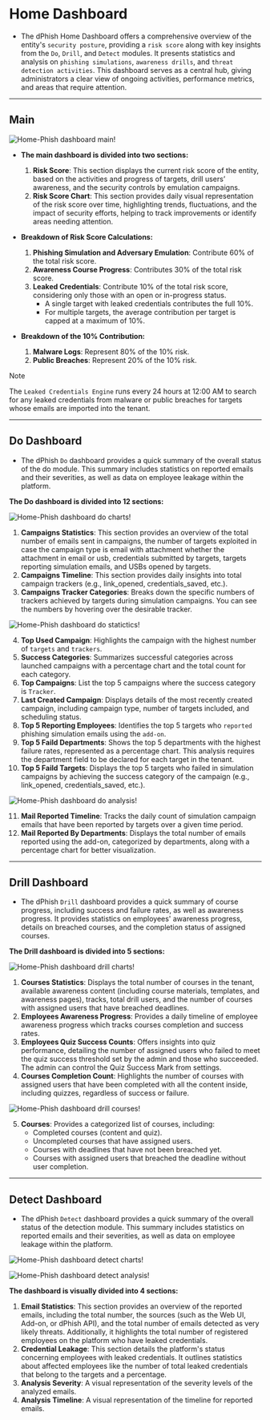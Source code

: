 # Home Dashboard
- The dPhish Home Dashboard offers a comprehensive overview of the entity's `security posture`, providing a `risk score` along with key insights from the `Do`, `Drill`, and `Detect` modules. It presents statistics and analysis on `phishing simulations`, `awareness drills`, and `threat detection activities`. This dashboard serves as a central hub, giving administrators a clear view of ongoing activities, performance metrics, and areas that require attention.

---

## Main

![Home-Phish dashboard main!](../../assets/dashboard/main.png "Home-Phish dashboard main")

- **The main dashboard is divided into two sections:**
    
    1. **Risk Score**: This section displays the current risk score of the entity, based on the activities and progress of targets, drill users’ awareness, and the security controls by emulation campaigns.
    2. **Risk Score Chart**: This section provides daily visual representation of the risk score over time, highlighting trends, fluctuations, and the impact of security efforts, helping to track improvements or identify areas needing attention.

- **Breakdown of Risk Score Calculations:**
    1. **Phishing Simulation and Adversary Emulation**: Contribute 60% of the total risk score.
    2. **Awareness Course Progress**: Contributes 30% of the total risk score.
    3. **Leaked Credentials**: Contribute 10% of the total risk score, considering only those with an open or in-progress status.
        - A single target with leaked credentials contributes the full 10%.
        - For multiple targets, the average contribution per target is capped at a maximum of 10%.

- **Breakdown of the 10% Contribution:**
    1. **Malware Logs**: Represent 80% of the 10% risk.
    2. **Public Breaches**: Represent 20% of the 10% risk.

> [!NOTE]
> The `Leaked Credentials Engine` runs every 24 hours at 12:00 AM to search for any leaked credentials from malware or public breaches for targets whose emails are imported into the tenant.

---

## Do Dashboard
- The dPhish `Do` dashboard provides a quick summary of the overall status of the do module. This summary includes statistics on reported emails and their severities, as well as data on employee leakage within the platform.

**The Do dashboard is divided into 12 sections:**

![Home-Phish dashboard do charts!](../../assets/dashboard/do_charts.png "Home-Phish dashboard do charts")

1. **Campaigns Statistics**: This section provides an overview of the total number of emails sent in campaigns, the number of targets exploited in case the campaign type is email with attachment whether the attachment in email or usb, credentials submitted by targets, targets reporting simulation emails, and USBs opened by targets.
2. **Campaigns Timeline**: This section provides daily insights into total campaign trackers (e.g., link_opened, credentials_saved, etc.).
3. **Campaigns Tracker Categories**: Breaks down the specific numbers of trackers achieved by targets during simulation campaigns. You can see the numbers by hovering over the desirable tracker.

![Home-Phish dashboard do statictics!](../../assets/dashboard/do_statictics.png "Home-Phish dashboard do statictics")

4. **Top Used Campaign**: Highlights the campaign with the highest number of `targets` and `trackers`.
5. **Success Categories**: Summarizes successful categories across launched campaigns with a percentage chart and the total count for each category.
6. **Top Campaigns**: List the top 5 campaigns where the success category is `Tracker`.
7. **Last Created Campaign**: Displays details of the most recently created campaign, including campaign type, number of targets included, and scheduling status.
8. **Top 5 Reporting Employees**: Identifies the top 5 targets who `reported` phishing simulation emails using the `add-on`.
9. **Top 5 Faild Departments**: Shows the top 5 departments with the highest failure rates, represented as a percentage chart. This analysis requires the department field to be declared for each target in the tenant.
10. **Top 5 Faild Targets**: Displays the top 5 targets who failed in simulation campaigns by achieving the success category of the campaign (e.g., link_opened, credentials_saved, etc.).

![Home-Phish dashboard do analysis!](../../assets/dashboard/da_analysis.png "Home-Phish dashboard do analysis")

11. **Mail Reported Timeline**: Tracks the daily count of simulation campaign emails that have been reported by targets over a given time period.
12. **Mail Reported By Departments**:  Displays the total number of emails reported using the add-on, categorized by departments, along with a percentage chart for better visualization.

--- 

## Drill Dashboard
- The dPhish `Drill` dashboard provides a quick summary of course progress, including success and failure rates, as well as awareness progress. It provides statistics on employees' awareness progress, details on breached courses, and the completion status of assigned courses.

**The Drill dashboard is divided into 5 sections:**

![Home-Phish dashboard drill charts!](../../assets/dashboard/drill_charts.png "Home-Phish dashboard drill charts")

1. **Courses Statistics**: Displays the total number of courses in the tenant, available awareness content (including course materials, templates, and awareness pages), tracks, total drill users, and the number of courses with assigned users that have breached deadlines.
2. **Employees Awareness Progress**: Provides a daily timeline of employee awareness progress which tracks courses completion and success rates.
3. **Employees Quiz Success Counts**: Offers insights into quiz performance, detailing the number of assigned users who failed to meet the quiz success threshold set by the admin and those who succeeded. The admin can control the Quiz Success Mark from settings.
4. **Courses Completion Count**: Highlights the number of courses with assigned users that have been completed with all the content inside, including quizzes, regardless of success or failure.

![Home-Phish dashboard drill courses!](../../assets/dashboard/drill_courses.png "Home-Phish dashboard drill courses")

5. **Courses**: Provides a categorized list of courses, including:
    - Completed courses (content and quiz).
    - Uncompleted courses that have assigned users.
    - Courses with deadlines that have not been breached yet.
    - Courses with assigned users that breached the deadline without user completion.

---

## Detect Dashboard
- The dPhish `Detect` dashboard provides a quick summary of the overall status of the detection module. This summary includes statistics on reported emails and their severities, as well as data on employee leakage within the platform.

![Home-Phish dashboard detect charts!](../../assets/dashboard/detect_charts.png "Home-Phish dashboard detect charts")

![Home-Phish dashboard detect analysis!](../../assets/dashboard/detect_analysis.png "Home-Phish dashboard detect analysis")

**The dashboard is visually divided into 4 sections:**

1. **Email Statistics**: This section provides an overview of the reported emails, including the total number, the sources (such as the Web UI, Add-on, or dPhish API), and the total number of emails detected as very likely threats. Additionally, it highlights the total number of registered employees on the platform who have leaked credentials.
2. **Credential Leakage**: This section details the platform's status concerning employees with leaked credentials. It outlines statistics about affected employees like the number of total leaked credentials that belong to the targets and a percentage.
3. **Analysis Severity**: A visual representation of the severity levels of the analyzed emails.
4. **Analysis Timeline**: A visual representation of the timeline for reported emails.